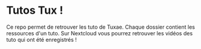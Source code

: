 # Tutos Tux ! 

Ce repo permet de retrouver les tuto de Tuxae. Chaque dossier contient les ressources d'un tuto. Sur Nextcloud vous pourrez retrouver les vidéos des tuto qui ont été enregistrés ! 
